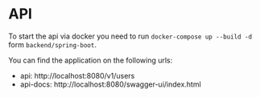 # API

To start the api via docker you need to run `docker-compose up --build -d`
form `backend/spring-boot`.

You can find the application on the following urls:

- api: http://localhost:8080/v1/users
- api-docs: http://localhost:8080/swagger-ui/index.html